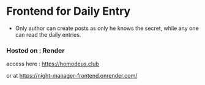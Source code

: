 # Frontend for Daily Entry

- Only author can create posts as only he knows the secret, while any one can read the daily entries.
### Hosted on : Render
access here : https://homodeus.club

or at https://night-manager-frontend.onrender.com/
